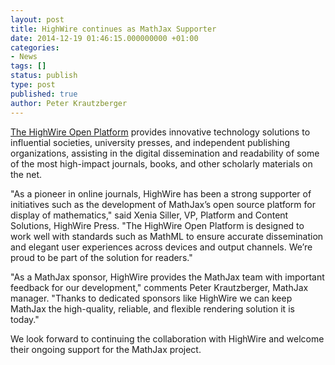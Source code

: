 ```yaml
---
layout: post
title: HighWire continues as MathJax Supporter
date: 2014-12-19 01:46:15.000000000 +01:00
categories:
- News
tags: []
status: publish
type: post
published: true
author: Peter Krautzberger
---
```


[The HighWire Open Platform](http://home.highwire.org/) provides innovative technology solutions to influential societies, university presses, and independent publishing organizations, assisting in the digital dissemination and readability of some of the most high-impact journals, books, and other scholarly materials on the net.

"As a pioneer in online journals, HighWire has been a strong supporter of initiatives such as the development of MathJax’s open source platform for display of mathematics," said Xenia Siller, VP, Platform and Content Solutions, HighWire Press. "The HighWire Open Platform is designed to work well with standards such as MathML to ensure accurate dissemination and elegant user experiences across devices and output channels. We’re proud to be part of the solution for readers."

"As a MathJax sponsor, HighWire provides the MathJax team with important feedback for our development," comments Peter Krautzberger, MathJax manager. "Thanks to dedicated sponsors like HighWire we can keep MathJax the high-quality, reliable, and flexible rendering solution it is today."

We look forward to continuing the collaboration with HighWire and welcome their ongoing support for the MathJax project.